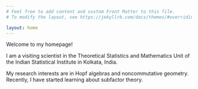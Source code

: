 ```yaml
---
# Feel free to add content and custom Front Matter to this file.
# To modify the layout, see https://jekyllrb.com/docs/themes/#overriding-theme-defaults

layout: home
---
```


Welcome to my homepage!

I am a visiting scientist in the Theoretical Statistics and Mathematics Unit of the Indian Statistical Institute in Kolkata, India. 

My research interests are in Hopf algebras and noncommutative geometry. Recently, I have started learning about subfactor theory.